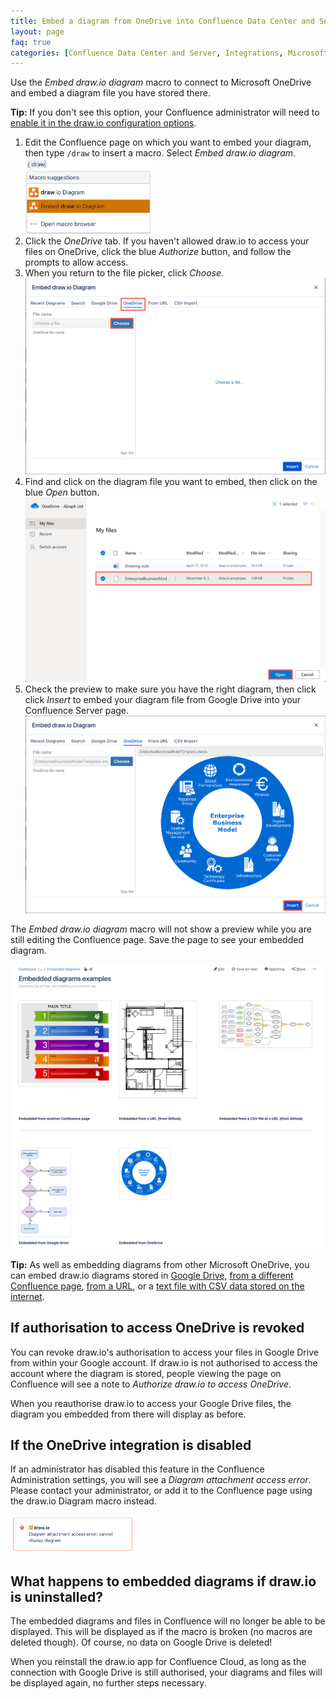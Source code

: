 ```yaml
---
title: Embed a diagram from OneDrive into Confluence Data Center and Server
layout: page
faq: true
categories: [Confluence Data Center and Server, Integrations, Microsoft]
---
```


Use the _Embed draw.io diagram_ macro to connect to Microsoft OneDrive and embed a diagram file you have stored there.

**Tip:** If you don't see this option, your Confluence administrator will need to [enable it in the draw.io configuration options](/doc/faq/googledrive-onedrive-integration-enable-confluence-server.html).

1. Edit the Confluence page on which you want to embed your diagram, then type ``/draw`` to insert a macro. Select _Embed draw.io diagram_.
<br /><img src="/assets/img/blog/embed-drawio-diagram-macro-confluence-server.png" style="width=100%;max-width:200px;height:auto;" alt="Add the Embed draw.io Diagram macro to your Confluence page">
2. Click the _OneDrive_ tab. If you haven't allowed draw.io to access your files on OneDrive, click the blue _Authorize_ button, and follow the prompts to allow access.
3. When you return to the file picker, click _Choose_.
<br /><img src="/assets/img/blog/embed-drawio-diagram-onedrive-confluence-server.png" style="max-width:100%;height:auto;" alt="Click Choose to look for the .drawio diagram file in your Microsoft OneDrive">
4. Find and click on the diagram file you want to embed, then click on the blue _Open_ button.
<br /><img src="/assets/img/blog/select-diagram-onedrive-confluence-server.png" style="max-width:100%;height:auto;" alt="Select the draw.io diagram file in your Microsoft OneDrive">
5. Check the preview to make sure you have the right diagram, then click click _Insert_ to embed your diagram file from Google Drive into your Confluence Server page.
<br /><img src="/assets/img/blog/insert-onedrive-confluence-server.png" style="max-width:100%;height:auto;" alt="Click Insert to embed the diagram file from your Microsoft OneDrive into your Confluence Server page">

The _Embed draw.io diagram_ macro will not show a preview while you are still editing the Confluence page. Save the page to see your embedded diagram.

  <img src="/assets/img/blog/embed-diagrams-confluence-server.png" style="max-width:100%;height:auto;" alt="Embedded diagrams in draw.io for Confluence Data Center and Server">

  **Tip:** As well as embedding diagrams from other Microsoft OneDrive, you can embed draw.io diagrams stored in [Google Drive](/doc/faq/embed-diagram-googledrive-confluence-server.html), [from a different Confluence page](/doc/faq/embed-diagram-confluence-server.html), [from a URL](/doc/faq/embed-diagram-url-confluence-server.html), or a [text file with CSV data stored on the internet](/doc/faq/embed-diagram-csv-confluence-server.html).

## If authorisation to access OneDrive is revoked

You can revoke draw.io's authorisation to access your files in Google Drive from within your Google account. If draw.io is not authorised to access the account where the diagram is stored, people viewing the page on Confluence will see a note to _Authorize draw.io to access OneDrive_.  

When you reauthorise draw.io to access your Google Drive files, the diagram you embedded from there will display as before.

## If the OneDrive integration is disabled

If an administrator has disabled this feature in the Confluence Administration settings, you will see a _Diagram attachment access error_. Please contact your administrator, or add it to the Confluence page using the draw.io Diagram macro instead.

<img src="/assets/img/blog/googledrive-onedrive-integration-disabled-confluence-server.png" style="width=100%;max-width:200px;height:auto;" alt="The error you will see if the draw.io Google Drive/OneDrive integration has been disabled in Confluence Server/Data Center by an administrator">

## What happens to embedded diagrams if draw.io is uninstalled?

The embedded diagrams and files in Confluence will no longer be able to be displayed. This will be displayed as if the macro is broken (no macros are deleted though). Of course, no data on Google Drive is deleted!

When you reinstall the draw.io app for Confluence Cloud, as long as the connection with Google Drive is still authorised, your diagrams and files will be displayed again, no further steps necessary.
